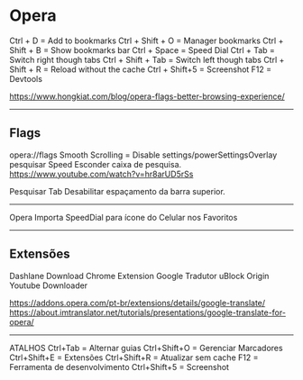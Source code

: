 # Opera

Ctrl + D = Add to bookmarks
Ctrl + Shift + O = Manager bookmarks
Ctrl + Shift + B = Show bookmarks bar
Ctrl + Space = Speed Dial
Ctrl + Tab = Switch right though tabs
Ctrl + Shift + Tab = Switch left though tabs
Ctrl + Shift + R = Reload without the cache
Ctrl + Shift+5 = Screenshot
F12 = Devtools

https://www.hongkiat.com/blog/opera-flags-better-browsing-experience/

---

## Flags
opera://flags
Smooth Scrolling = Disable
settings/powerSettingsOverlay
pesquisar Speed
Esconder caixa de pesquisa.
https://www.youtube.com/watch?v=hr8arUD5rSs

Pesquisar Tab
Desabilitar espaçamento da barra superior.

---

Opera Importa SpeedDial para ícone do Celular nos Favoritos

---

## Extensões
Dashlane
Download Chrome Extension
Google Tradutor
uBlock Origin
Youtube Downloader

https://addons.opera.com/pt-br/extensions/details/google-translate/
https://about.imtranslator.net/tutorials/presentations/google-translate-for-opera/

---

ATALHOS
Ctrl+Tab     = Alternar guias
Ctrl+Shift+O = Gerenciar Marcadores
Ctrl+Shift+E = Extensões
Ctrl+Shift+R = Atualizar sem cache
F12          = Ferramenta de desenvolvimento
Ctrl+Shift+5 = Screenshot
